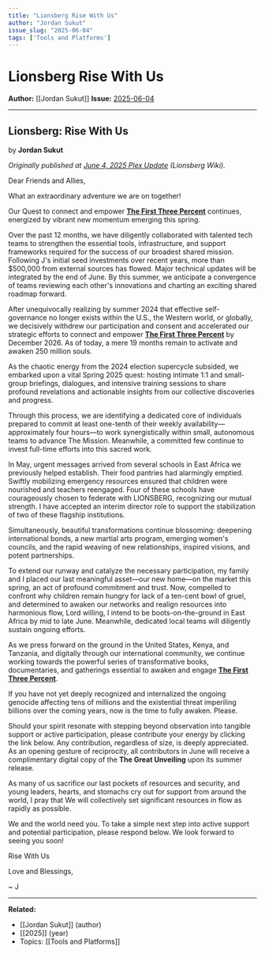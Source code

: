 ```yaml
---
title: "Lionsberg Rise With Us"
author: "Jordan Sukut"
issue_slug: "2025-06-04"
tags: ['Tools and Platforms']
---
```


# Lionsberg Rise With Us

**Author:** [[Jordan Sukut]]
**Issue:** [2025-06-04](https://plex.collectivesensecommons.org/2025-06-04/)

---

## Lionsberg: Rise With Us
by **Jordan Sukut**

*Originally published at *[*June 4, 2025 Plex Update*](https://lionsberg.wiki/lionsberg_wiki_blogs/jordan_nicholas/june_4,_2025_plex_update)* (Lionsberg Wiki).*

Dear Friends and Allies,

What an extraordinary adventure we are on together!

Our Quest to connect and empower [**The First Three Percent**](https://lionsberg.wiki/the_first_three_percent) continues, energized by vibrant new momentum emerging this spring.

Over the past 12 months, we have diligently collaborated with talented tech teams to strengthen the essential tools, infrastructure, and support frameworks required for the success of our broadest shared mission. Following J's initial seed investments over recent years, more than $500,000 from external sources has flowed. Major technical updates will be integrated by the end of June. By this summer, we anticipate a convergence of teams reviewing each other's innovations and charting an exciting shared roadmap forward.

After unequivocally realizing by summer 2024 that effective self-governance no longer exists within the U.S., the Western world, or globally, we decisively withdrew our participation and consent and accelerated our strategic efforts to connect and empower [**The First Three Percent**](https://lionsberg.wiki/the_first_three_percent) by December 2026. As of today, a mere 19 months remain to activate and awaken 250 million souls.

As the chaotic energy from the 2024 election supercycle subsided, we embarked upon a vital Spring 2025 quest: hosting intimate 1:1 and small-group briefings, dialogues, and intensive training sessions to share profound revelations and actionable insights from our collective discoveries and progress.

Through this process, we are identifying a dedicated core of individuals prepared to commit at least one-tenth of their weekly availability—approximately four hours—to work synergistically within small, autonomous teams to advance The Mission. Meanwhile, a committed few continue to invest full-time efforts into this sacred work.

In May, urgent messages arrived from several schools in East Africa we previously helped establish. Their food pantries had alarmingly emptied. Swiftly mobilizing emergency resources ensured that children were nourished and teachers reengaged. Four of these schools have courageously chosen to federate with LIONSBERG, recognizing our mutual strength. I have accepted an interim director role to support the stabilization of two of these flagship institutions.

Simultaneously, beautiful transformations continue blossoming: deepening international bonds, a new martial arts program, emerging women's councils, and the rapid weaving of new relationships, inspired visions, and potent partnerships.

To extend our runway and catalyze the necessary participation, my family and I placed our last meaningful asset—our new home—on the market this spring, an act of profound commitment and trust. Now, compelled to confront why children remain hungry for lack of a ten-cent bowl of gruel, and determined to awaken our networks and realign resources into harmonious flow, Lord willing, I intend to be boots-on-the-ground in East Africa by mid to late June. Meanwhile, dedicated local teams will diligently sustain ongoing efforts.

As we press forward on the ground in the United States, Kenya, and Tanzania, and digitally through our international community, we continue working towards the powerful series of transformative books, documentaries, and gatherings essential to awaken and engage [**The First Three Percent**](https://lionsberg.wiki/the_first_three_percent).

If you have not yet deeply recognized and internalized the ongoing genocide affecting tens of millions and the existential threat imperiling billions over the coming years, now is the time to fully awaken. Please.

Should your spirit resonate with stepping beyond observation into tangible support or active participation, please contribute your energy by clicking the link below. Any contribution, regardless of size, is deeply appreciated. As an opening gesture of reciprocity, all contributors in June will receive a complimentary digital copy of the **The Great Unveiling** upon its summer release.

As many of us sacrifice our last pockets of resources and security, and young leaders, hearts, and stomachs cry out for support from around the world, I pray that We will collectively set significant resources in flow as rapidly as possible.

We and the world need you.
To take a simple next step into active support and potential participation, please respond below. We look forward to seeing you soon!

Rise With Us

Love and Blessings,

~ J

---

**Related:**
- [[Jordan Sukut]] (author)
- [[2025]] (year)
- Topics: [[Tools and Platforms]]

